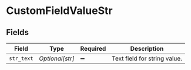 # CustomFieldValueStr


## Fields

| Field                        | Type                         | Required                     | Description                  |
| ---------------------------- | ---------------------------- | ---------------------------- | ---------------------------- |
| `str_text`                   | *Optional[str]*              | :heavy_minus_sign:           | Text field for string value. |
